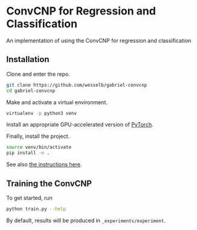 # ConvCNP for Regression and Classification

An implementation of using the ConvCNP for regression and classification

## Installation

Clone and enter the repo.

```bash
git clone https://github.com/wesselb/gabriel-convcnp
cd gabriel-convcnp
```

Make and activate a virtual environment.

```bash
virtualenv -p python3 venv
```

Install an appropriate GPU-accelerated version of [PyTorch](https://pytorch.org/).

Finally, install the project.


```bash
source venv/bin/activate
pip install -e .
```

See also [the instructions here](https://gist.github.com/wesselb/4b44bf87f3789425f96e26c4308d0adc).

## Training the ConvCNP

To get started, run

```bash
python train.py --help
```

By default, results will be produced in `_experiments/experiment`.

